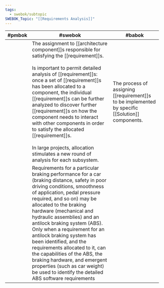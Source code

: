 ```yaml
---
tags:
  - swebok/subtopic
SWEBOK_Topic: "[[Requirements Analysis]]"
---
```


| #pmbok | #swebok                                                                                                                                                                                                                                                                                                                                                                                                                                                                                                                                                                                | #babok                                                                                           |
| ------ | -------------------------------------------------------------------------------------------------------------------------------------------------------------------------------------------------------------------------------------------------------------------------------------------------------------------------------------------------------------------------------------------------------------------------------------------------------------------------------------------------------------------------------------------------------------------------------------- | ------------------------------------------------------------------------------------------------ |
|        | The assignment to [[architecture component]]s responsible for satisfying the [[requirement]]s.<br><br>Is important to permit detailed analysis of [[requirement]]s: once a set of [[requirement]]s has been allocated to a component, the individual [[requirement]]s can be further analyzed to discover further [[requirement]]s on how the component needs to interact with other components in order to satisfy the allocated [[requirement]]s.<br><br>In large projects, allocation stimulates a new round of analysis for each subsystem.                                        | The process of assigning [[requirement]]s to be implemented by specific [[Solution]] components. |
|        | Requirements for a particular braking performance for a car (braking distance, safety in poor driving conditions, smoothness of application, pedal pressure required, and so on) may be allocated to the braking hardware (mechanical and hydraulic assemblies) and an antilock braking system (ABS). Only when a requirement for an antilock braking system has been identified, and the requirements allocated to it, can the capabilities of the ABS, the braking hardware, and emergent properties (such as car weight) be used to identify the detailed ABS software requirements |                                                                                                  |
